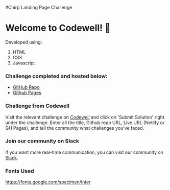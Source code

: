 
#Chirp Landing Page Challenge

# Welcome to Codewell! 👋

Developed using: <br>
1. HTML
2. CSS
3. Javascript

### Challenge completed and hosted below:

- [GitHub Repo](https://github.com/bderrickmatthew/Chirp-Starter-Files)
- [Github Pages](https://bderrickmatthew.github.io/Developer-Portfolio/)


### Challenge from Codewell

Visit the relevant challenge on [Codewell](https://codewell.cc) and click on 'Submit Solution' right under the challenge.
Enter all the title, Github repo URL, Live URL (Netlify or GH Pages), and tell the community what challenges you've faced.

### Join our community on Slack

If you want more real-time communication, you can visit our community on [Slack](https://join.slack.com/t/codewell-hq/shared_invite/zt-ni8c9g8h-gNYWrmqQ3Uh37dcLg9~LMQ). 

### Fonts Used

https://fonts.google.com/specimen/Inter
